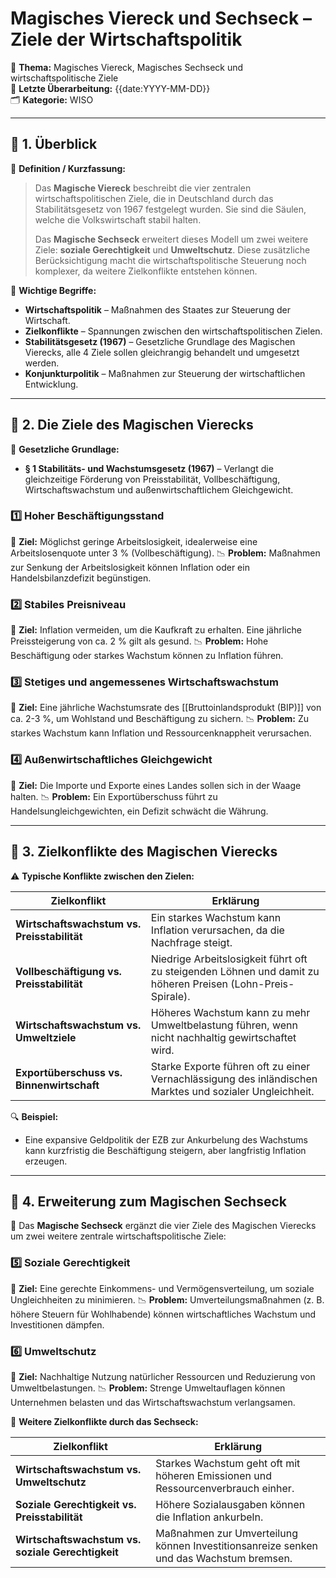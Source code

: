 # Magisches Viereck und Sechseck – Ziele der Wirtschaftspolitik

📌 **Thema:** Magisches Viereck, Magisches Sechseck und wirtschaftspolitische Ziele  
📅 **Letzte Überarbeitung:** {{date:YYYY-MM-DD}}  
🗂 **Kategorie:** WISO

---

## 🔹 1. Überblick

📖 **Definition / Kurzfassung:**

> Das **Magische Viereck** beschreibt die vier zentralen wirtschaftspolitischen Ziele, die in Deutschland durch das Stabilitätsgesetz von 1967 festgelegt wurden. Sie sind die Säulen, welche die Volkswirtschaft stabil halten.
> 
> Das **Magische Sechseck** erweitert dieses Modell um zwei weitere Ziele: **soziale Gerechtigkeit** und **Umweltschutz**. Diese zusätzliche Berücksichtigung macht die wirtschaftspolitische Steuerung noch komplexer, da weitere Zielkonflikte entstehen können.

🔑 **Wichtige Begriffe:**

- **Wirtschaftspolitik** – Maßnahmen des Staates zur Steuerung der Wirtschaft.
- **Zielkonflikte** – Spannungen zwischen den wirtschaftspolitischen Zielen.
- **Stabilitätsgesetz (1967)** – Gesetzliche Grundlage des Magischen Vierecks, alle 4  Ziele sollen gleichrangig behandelt und umgesetzt werden.
- **Konjunkturpolitik** – Maßnahmen zur Steuerung der wirtschaftlichen Entwicklung.

---

## 🔹 2. Die Ziele des Magischen Vierecks

📜 **Gesetzliche Grundlage:**

- **§ 1 Stabilitäts- und Wachstumsgesetz (1967)** – Verlangt die gleichzeitige Förderung von Preisstabilität, Vollbeschäftigung, Wirtschaftswachstum und außenwirtschaftlichem Gleichgewicht.

### 1️⃣ **Hoher Beschäftigungsstand**

📌 **Ziel:** Möglichst geringe Arbeitslosigkeit, idealerweise eine Arbeitslosenquote unter 3 % (Vollbeschäftigung). 
📉 **Problem:** Maßnahmen zur Senkung der Arbeitslosigkeit können Inflation oder ein Handelsbilanzdefizit begünstigen.

### 2️⃣ **Stabiles Preisniveau**

📌 **Ziel:** Inflation vermeiden, um die Kaufkraft zu erhalten. Eine jährliche Preissteigerung von ca. 2 % gilt als gesund. 
📉 **Problem:** Hohe Beschäftigung oder starkes Wachstum können zu Inflation führen.

### 3️⃣ **Stetiges und angemessenes Wirtschaftswachstum**

📌 **Ziel:** Eine jährliche Wachstumsrate des [[Bruttoinlandsprodukt (BIP)]] von ca. 2-3 %, um Wohlstand und Beschäftigung zu sichern. 
📉 **Problem:** Zu starkes Wachstum kann Inflation und Ressourcenknappheit verursachen.

### 4️⃣ **Außenwirtschaftliches Gleichgewicht**

📌 **Ziel:** Die Importe und Exporte eines Landes sollen sich in der Waage halten. 
📉 **Problem:** Ein Exportüberschuss führt zu Handelsungleichgewichten, ein Defizit schwächt die Währung.

---

## 🔹 3. Zielkonflikte des Magischen Vierecks

⚠️ **Typische Konflikte zwischen den Zielen:**

|Zielkonflikt|Erklärung|
|---|---|
|**Wirtschaftswachstum vs. Preisstabilität**|Ein starkes Wachstum kann Inflation verursachen, da die Nachfrage steigt.|
|**Vollbeschäftigung vs. Preisstabilität**|Niedrige Arbeitslosigkeit führt oft zu steigenden Löhnen und damit zu höheren Preisen (Lohn-Preis-Spirale).|
|**Wirtschaftswachstum vs. Umweltziele**|Höheres Wachstum kann zu mehr Umweltbelastung führen, wenn nicht nachhaltig gewirtschaftet wird.|
|**Exportüberschuss vs. Binnenwirtschaft**|Starke Exporte führen oft zu einer Vernachlässigung des inländischen Marktes und sozialer Ungleichheit.|

🔍 **Beispiel:**

- Eine expansive Geldpolitik der EZB zur Ankurbelung des Wachstums kann kurzfristig die Beschäftigung steigern, aber langfristig Inflation erzeugen.

---

## 🔹 4. Erweiterung zum Magischen Sechseck

📌 Das **Magische Sechseck** ergänzt die vier Ziele des Magischen Vierecks um zwei weitere zentrale wirtschaftspolitische Ziele:

### 5️⃣ **Soziale Gerechtigkeit**

📌 **Ziel:** Eine gerechte Einkommens- und Vermögensverteilung, um soziale Ungleichheiten zu minimieren. 📉 **Problem:** Umverteilungsmaßnahmen (z. B. höhere Steuern für Wohlhabende) können wirtschaftliches Wachstum und Investitionen dämpfen.

### 6️⃣ **Umweltschutz**

📌 **Ziel:** Nachhaltige Nutzung natürlicher Ressourcen und Reduzierung von Umweltbelastungen. 📉 **Problem:** Strenge Umweltauflagen können Unternehmen belasten und das Wirtschaftswachstum verlangsamen.

🚨 **Weitere Zielkonflikte durch das Sechseck:**

|Zielkonflikt|Erklärung|
|---|---|
|**Wirtschaftswachstum vs. Umweltschutz**|Starkes Wachstum geht oft mit höheren Emissionen und Ressourcenverbrauch einher.|
|**Soziale Gerechtigkeit vs. Preisstabilität**|Höhere Sozialausgaben können die Inflation ankurbeln.|
|**Wirtschaftswachstum vs. soziale Gerechtigkeit**|Maßnahmen zur Umverteilung können Investitionsanreize senken und das Wachstum bremsen.|

